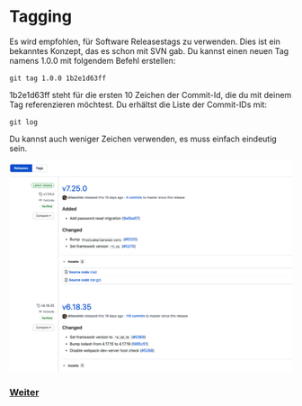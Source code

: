 # Tagging

Es wird empfohlen, für Software Releasestags zu verwenden. Dies ist ein bekanntes Konzept, das es schon mit SVN gab. Du kannst einen neuen Tag namens 1.0.0 mit folgendem Befehl erstellen:

```
git tag 1.0.0 1b2e1d63ff
```

1b2e1d63ff steht für die ersten 10 Zeichen der Commit-Id, die du mit deinem Tag referenzieren möchtest. Du erhältst die Liste der Commit-IDs mit:

```
git log
```

Du kannst auch weniger Zeichen verwenden, es muss einfach eindeutig sein.

![Git-Workflow](./assets/images/git_releases.png)

### [Weiter](collaborators.md)